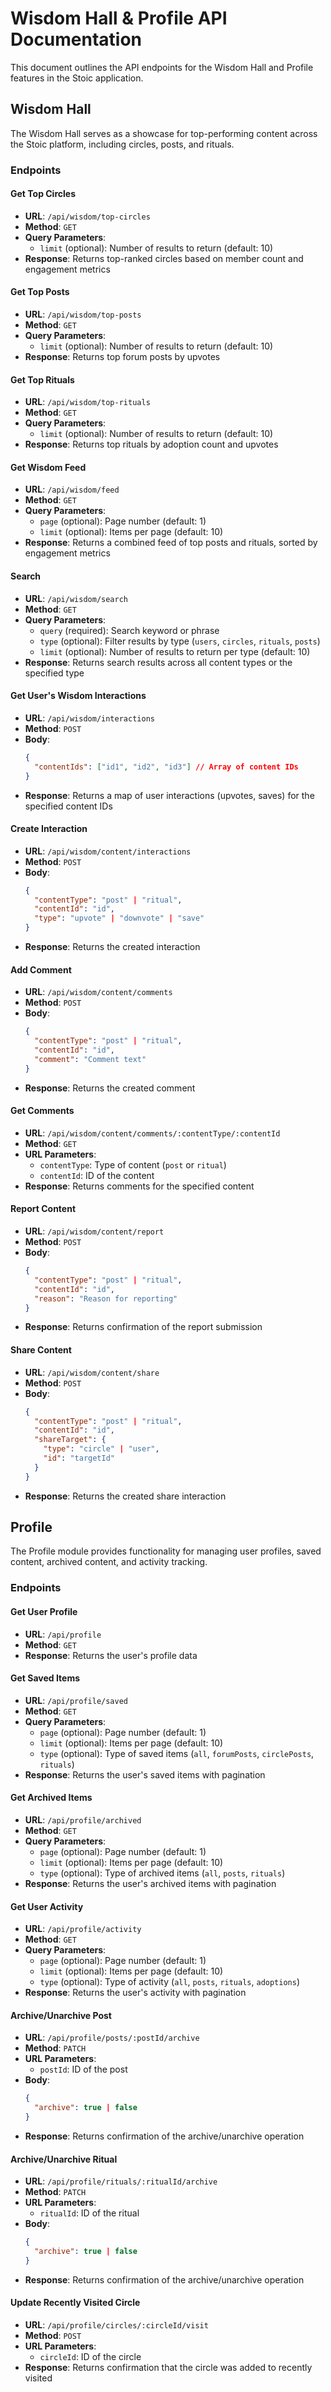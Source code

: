 # Wisdom Hall & Profile API Documentation

This document outlines the API endpoints for the Wisdom Hall and Profile features in the Stoic application.

## Wisdom Hall

The Wisdom Hall serves as a showcase for top-performing content across the Stoic platform, including circles, posts, and rituals.

### Endpoints

#### Get Top Circles
- **URL**: `/api/wisdom/top-circles`
- **Method**: `GET`
- **Query Parameters**:
  - `limit` (optional): Number of results to return (default: 10)
- **Response**: Returns top-ranked circles based on member count and engagement metrics

#### Get Top Posts
- **URL**: `/api/wisdom/top-posts`
- **Method**: `GET`
- **Query Parameters**:
  - `limit` (optional): Number of results to return (default: 10)
- **Response**: Returns top forum posts by upvotes

#### Get Top Rituals
- **URL**: `/api/wisdom/top-rituals`
- **Method**: `GET`
- **Query Parameters**:
  - `limit` (optional): Number of results to return (default: 10)
- **Response**: Returns top rituals by adoption count and upvotes

#### Get Wisdom Feed
- **URL**: `/api/wisdom/feed`
- **Method**: `GET`
- **Query Parameters**:
  - `page` (optional): Page number (default: 1)
  - `limit` (optional): Items per page (default: 10)
- **Response**: Returns a combined feed of top posts and rituals, sorted by engagement metrics

#### Search
- **URL**: `/api/wisdom/search`
- **Method**: `GET`
- **Query Parameters**:
  - `query` (required): Search keyword or phrase
  - `type` (optional): Filter results by type (`users`, `circles`, `rituals`, `posts`)
  - `limit` (optional): Number of results to return per type (default: 10)
- **Response**: Returns search results across all content types or the specified type

#### Get User's Wisdom Interactions
- **URL**: `/api/wisdom/interactions`
- **Method**: `POST`
- **Body**:
  ```json
  {
    "contentIds": ["id1", "id2", "id3"] // Array of content IDs
  }
  ```
- **Response**: Returns a map of user interactions (upvotes, saves) for the specified content IDs

#### Create Interaction
- **URL**: `/api/wisdom/content/interactions`
- **Method**: `POST`
- **Body**:
  ```json
  {
    "contentType": "post" | "ritual",
    "contentId": "id",
    "type": "upvote" | "downvote" | "save"
  }
  ```
- **Response**: Returns the created interaction

#### Add Comment
- **URL**: `/api/wisdom/content/comments`
- **Method**: `POST`
- **Body**:
  ```json
  {
    "contentType": "post" | "ritual",
    "contentId": "id",
    "comment": "Comment text"
  }
  ```
- **Response**: Returns the created comment

#### Get Comments
- **URL**: `/api/wisdom/content/comments/:contentType/:contentId`
- **Method**: `GET`
- **URL Parameters**:
  - `contentType`: Type of content (`post` or `ritual`)
  - `contentId`: ID of the content
- **Response**: Returns comments for the specified content

#### Report Content
- **URL**: `/api/wisdom/content/report`
- **Method**: `POST`
- **Body**:
  ```json
  {
    "contentType": "post" | "ritual",
    "contentId": "id",
    "reason": "Reason for reporting"
  }
  ```
- **Response**: Returns confirmation of the report submission

#### Share Content
- **URL**: `/api/wisdom/content/share`
- **Method**: `POST`
- **Body**:
  ```json
  {
    "contentType": "post" | "ritual",
    "contentId": "id",
    "shareTarget": {
      "type": "circle" | "user",
      "id": "targetId"
    }
  }
  ```
- **Response**: Returns the created share interaction

## Profile

The Profile module provides functionality for managing user profiles, saved content, archived content, and activity tracking.

### Endpoints

#### Get User Profile
- **URL**: `/api/profile`
- **Method**: `GET`
- **Response**: Returns the user's profile data

#### Get Saved Items
- **URL**: `/api/profile/saved`
- **Method**: `GET`
- **Query Parameters**:
  - `page` (optional): Page number (default: 1)
  - `limit` (optional): Items per page (default: 10)
  - `type` (optional): Type of saved items (`all`, `forumPosts`, `circlePosts`, `rituals`)
- **Response**: Returns the user's saved items with pagination

#### Get Archived Items
- **URL**: `/api/profile/archived`
- **Method**: `GET`
- **Query Parameters**:
  - `page` (optional): Page number (default: 1)
  - `limit` (optional): Items per page (default: 10)
  - `type` (optional): Type of archived items (`all`, `posts`, `rituals`)
- **Response**: Returns the user's archived items with pagination

#### Get User Activity
- **URL**: `/api/profile/activity`
- **Method**: `GET`
- **Query Parameters**:
  - `page` (optional): Page number (default: 1)
  - `limit` (optional): Items per page (default: 10)
  - `type` (optional): Type of activity (`all`, `posts`, `rituals`, `adoptions`)
- **Response**: Returns the user's activity with pagination

#### Archive/Unarchive Post
- **URL**: `/api/profile/posts/:postId/archive`
- **Method**: `PATCH`
- **URL Parameters**:
  - `postId`: ID of the post
- **Body**:
  ```json
  {
    "archive": true | false
  }
  ```
- **Response**: Returns confirmation of the archive/unarchive operation

#### Archive/Unarchive Ritual
- **URL**: `/api/profile/rituals/:ritualId/archive`
- **Method**: `PATCH`
- **URL Parameters**:
  - `ritualId`: ID of the ritual
- **Body**:
  ```json
  {
    "archive": true | false
  }
  ```
- **Response**: Returns confirmation of the archive/unarchive operation

#### Update Recently Visited Circle
- **URL**: `/api/profile/circles/:circleId/visit`
- **Method**: `POST`
- **URL Parameters**:
  - `circleId`: ID of the circle
- **Response**: Returns confirmation that the circle was added to recently visited